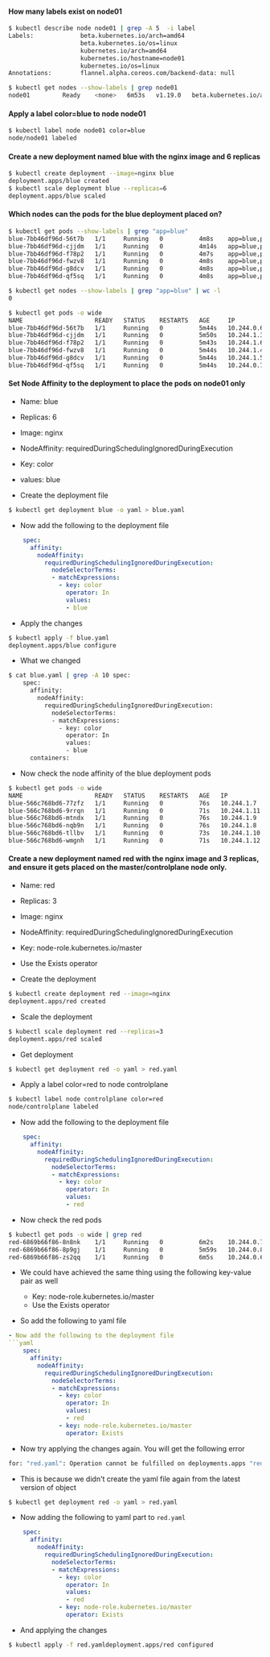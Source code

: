 
#### How many labels exist on node01
```bash
$ kubectl describe node node01 | grep -A 5  -i label
Labels:             beta.kubernetes.io/arch=amd64
                    beta.kubernetes.io/os=linux
                    kubernetes.io/arch=amd64
                    kubernetes.io/hostname=node01
                    kubernetes.io/os=linux
Annotations:        flannel.alpha.coreos.com/backend-data: null

$ kubectl get nodes --show-labels | grep node01
node01         Ready    <none>   6m53s   v1.19.0   beta.kubernetes.io/arch=amd64,beta.kubernetes.io/os=linux,kubernetes.io/arch=amd64,kubernetes.io/hostname=node01,kubernetes.io/os=linux
```

#### Apply a label color=blue to node node01
```bash
$ kubectl label node node01 color=blue
node/node01 labeled
```


#### Create a new deployment named blue with the nginx image and 6 replicas
```bash
$ kubectl create deployment --image=nginx blue
deployment.apps/blue created
$ kubectl scale deployment blue --replicas=6
deployment.apps/blue scaled
```

#### Which nodes can the pods for the blue deployment placed on?
```bash
$ kubectl get pods --show-labels | grep "app=blue"
blue-7bb46df96d-56t7b   1/1     Running   0          4m8s    app=blue,pod-template-hash=7bb46df96d
blue-7bb46df96d-cjjdm   1/1     Running   0          4m14s   app=blue,pod-template-hash=7bb46df96d
blue-7bb46df96d-f78p2   1/1     Running   0          4m7s    app=blue,pod-template-hash=7bb46df96d
blue-7bb46df96d-fwzv8   1/1     Running   0          4m8s    app=blue,pod-template-hash=7bb46df96d
blue-7bb46df96d-g8dcv   1/1     Running   0          4m8s    app=blue,pod-template-hash=7bb46df96d
blue-7bb46df96d-qf5sq   1/1     Running   0          4m8s    app=blue,pod-template-hash=7bb46df96d

$ kubectl get nodes --show-labels | grep "app=blue" | wc -l
0

$ kubectl get pods -o wide
NAME                    READY   STATUS    RESTARTS   AGE     IP           NODE           NOMINATED NODE   READINESS GATES
blue-7bb46df96d-56t7b   1/1     Running   0          5m44s   10.244.0.6   controlplane   <none>           <none>
blue-7bb46df96d-cjjdm   1/1     Running   0          5m50s   10.244.1.3   node01         <none>           <none>
blue-7bb46df96d-f78p2   1/1     Running   0          5m43s   10.244.1.6   node01         <none>           <none>
blue-7bb46df96d-fwzv8   1/1     Running   0          5m44s   10.244.1.4   node01         <none>           <none>
blue-7bb46df96d-g8dcv   1/1     Running   0          5m44s   10.244.1.5   node01         <none>           <none>
blue-7bb46df96d-qf5sq   1/1     Running   0          5m44s   10.244.0.7   controlplane   <none>           <none>
```


#### Set Node Affinity to the deployment to place the pods on node01 only

- Name: blue
- Replicas: 6
- Image: nginx
- NodeAffinity: requiredDuringSchedulingIgnoredDuringExecution
- Key: color
- values: blue

- Create the deployment file 

```bash
$ kubectl get deployment blue -o yaml > blue.yaml
```
- Now add the following to the deployment file
```yaml
    spec:
      affinity:
        nodeAffinity:
          requiredDuringSchedulingIgnoredDuringExecution:
            nodeSelectorTerms:
            - matchExpressions:
              - key: color
                operator: In
                values:
                - blue
```

- Apply the changes 
```bash
$ kubectl apply -f blue.yaml
deployment.apps/blue configure
```

- What we changed
```bash
$ cat blue.yaml | grep -A 10 spec:
    spec:
      affinity:
        nodeAffinity:
          requiredDuringSchedulingIgnoredDuringExecution:
            nodeSelectorTerms:
            - matchExpressions:
              - key: color
                operator: In
                values:
                - blue
      containers:
```

- Now check the node affinity of the blue deployment pods

```bash
$ kubectl get pods -o wide
NAME                    READY   STATUS    RESTARTS   AGE   IP            NODE     NOMINATED NODE   READINESS GATES
blue-566c768bd6-77zfz   1/1     Running   0          76s   10.244.1.7    node01   <none>           <none>
blue-566c768bd6-9rrqn   1/1     Running   0          71s   10.244.1.11   node01   <none>           <none>
blue-566c768bd6-mtndx   1/1     Running   0          76s   10.244.1.9    node01   <none>           <none>
blue-566c768bd6-nqb9n   1/1     Running   0          76s   10.244.1.8    node01   <none>           <none>
blue-566c768bd6-tllbv   1/1     Running   0          73s   10.244.1.10   node01   <none>           <none>
blue-566c768bd6-wmgnh   1/1     Running   0          71s   10.244.1.12   node01   <none>           <none>
```


#### Create a new deployment named red with the nginx image and 3 replicas, and ensure it gets placed on the master/controlplane node only.

- Name: red
- Replicas: 3
- Image: nginx
- NodeAffinity: requiredDuringSchedulingIgnoredDuringExecution
- Key: node-role.kubernetes.io/master
- Use the Exists operator

- Create the deployment
```bash
$ kubectl create deployment red --image=nginx
deployment.apps/red created
```

- Scale the deployment
```bash
$ kubectl scale deployment red --replicas=3
deployment.apps/red scaled
```

- Get deployment 
```bash
$ kubectl get deployment red -o yaml > red.yaml
```

- Apply a label color=red to node controlplane
```bash
$ kubectl label node controlplane color=red
node/controlplane labeled
```

- Now add the following to the deployment file
```yaml
    spec:
      affinity:
        nodeAffinity:
          requiredDuringSchedulingIgnoredDuringExecution:
            nodeSelectorTerms:
            - matchExpressions:
              - key: color
                operator: In
                values:
                - red
```

- Now check the red pods
```bash
$ kubectl get pods -o wide | grep red
red-6869b66f86-8n8nk    1/1     Running   0          6m2s    10.244.0.7    controlplane   <none>           <none>
red-6869b66f86-8p9gj    1/1     Running   0          5m59s   10.244.0.8    controlplane   <none>           <none>
red-6869b66f86-zs2qq    1/1     Running   0          6m5s    10.244.0.6    controlplane   <none>           <none>
```

- We could have achieved the same thing using the following key-value pair as well
    - Key: node-role.kubernetes.io/master
    - Use the Exists operator

- So add the following to yaml file
```yaml
- Now add the following to the deployment file
```yaml
    spec:
      affinity:
        nodeAffinity:
          requiredDuringSchedulingIgnoredDuringExecution:
            nodeSelectorTerms:
            - matchExpressions:
              - key: color
                operator: In
                values:
                - red
              - key: node-role.kubernetes.io/master
                operator: Exists
```

- Now try applying the changes again. You will get the following error
```bash
for: "red.yaml": Operation cannot be fulfilled on deployments.apps "red": the object has been modified; please apply your changes to the latest version and try again
```

- This is because we didn't create the yaml file again from the latest version of object

```bash
$ kubectl get deployment red -o yaml > red.yaml
```

- Now adding the following to yaml part to `red.yaml`
```yaml
    spec:
      affinity:
        nodeAffinity:
          requiredDuringSchedulingIgnoredDuringExecution:
            nodeSelectorTerms:
            - matchExpressions:
              - key: color
                operator: In
                values:
                - red
              - key: node-role.kubernetes.io/master
                operator: Exists
```

- And applying the changes
```bash
$ kubectl apply -f red.yamldeployment.apps/red configured
```